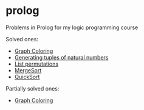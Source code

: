 # prolog
Problems in Prolog for my logic programming course

Solved ones:
* [Graph Coloring](hamilton-cycle.pl)
* [Generating tuples of natural numbers](generating-tuples.pl)
* [List permutations](list-permutations.pl)
* [MergeSort](mergeSort.pl)
* [QuickSort](quickSort.pl)

Partially solved ones:
* [Graph Coloring](graph-coloring.pl)
